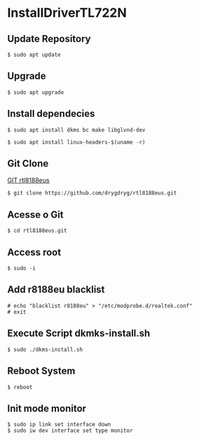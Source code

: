 # InstallDriverTL722N


## Update Repository
```
$ sudo apt update
```

##  Upgrade
```
$ sudo apt upgrade
```

## Install dependecies

```
$ sudo apt install dkms bc make libglvnd-dev
```

```
$ sudo apt install linux-headers-$(uname -r)
```

## Git Clone
[GIT rtl8188eus](https://github.com/drygdryg/rtl8188eus.git)
```
$ git clone https://github.com/drygdryg/rtl8188eus.git
```
## Acesse o Git
```
$ cd rtl8188eus.git
```
## Access root
```
$ sudo -i
```

## Add r8188eu blacklist
```
# echo "blacklist r8188eu" > "/etc/modprobe.d/realtek.conf"
# exit
```

## Execute Script dkmks-install.sh
```
$ sudo ./dkms-install.sh
```

## Reboot System
```
$ reboot
```

## Init mode monitor 
```
$ sudo ip link set interface down
$ sudo iw dev interface set type monitor
```

